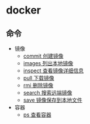 # docker

## 命令

- 镜像
    - [commit 创建镜像](command/commit.md)
    - [images 列出本地镜像](command/images.md)
    - [inspect 查看镜像详细信息](command/inspect.md)
    - [pull 下载镜像](command/pull.md)
    - [rmi 删除镜像](command/rmi.md)
    - [search 搜索远端镜像](command/search.md)
    - [save 镜像保存到本地文件](command/save.md)
- 容器
    - [ps 查看容器](command/ps.md)

